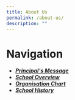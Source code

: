 ```yaml
---
title: About Us
permalink: /about-us/
description: ""
---
```

# Navigation
* [***Principal's Message***](https://sites.google.com/moe.edu.sg/principal-message/home)
* [***School Overview***](https://sites.google.com/moe.edu.sg/school-overview/home)
* [***Organisation Chart***](https://sites.google.com/moe.edu.sg/organisation-chart/home)
* [***School History***](https://sites.google.com/moe.edu.sg/hgv-school-history/home)